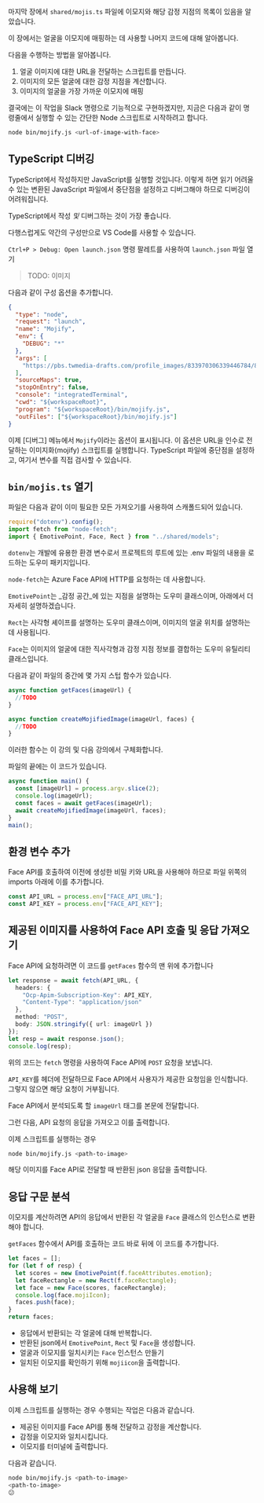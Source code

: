 마지막 장에서 `shared/mojis.ts` 파일에 이모지와 해당 감정 지점의 목록이 있음을 알았습니다.

이 장에서는 얼굴을 이모지에 매핑하는 데 사용할 나머지 코드에 대해 알아봅니다.

다음을 수행하는 방법을 알아봅니다.

1. 얼굴 이미지에 대한 URL을 전달하는 스크립트를 만듭니다.
2. 이미지의 모든 얼굴에 대한 감정 지점을 계산합니다.
3. 이미지의 얼굴을 가장 가까운 이모지에 매핑

결국에는 이 작업을 Slack 명령으로 기능적으로 구현하겠지만, 지금은 다음과 같이 명령줄에서 실행할 수 있는 간단한 Node 스크립트로 시작하려고 합니다.

```bash
node bin/mojify.js <url-of-image-with-face>
```

## <a name="debugging-typescript"></a>TypeScript 디버깅

TypeScript에서 작성하지만 JavaScript를 실행할 것입니다. 이렇게 하면 읽기 어려울 수 있는 변환된 JavaScript 파일에서 중단점을 설정하고 디버그해야 하므로 디버깅이 어려워집니다.

TypeScript에서 작성 _및_ 디버그하는 것이 가장 좋습니다.

다행스럽게도 약간의 구성만으로 VS Code를 사용할 수 있습니다.

`Ctrl+P > Debug: Open launch.json` 명령 팔레트를 사용하여 `launch.json` 파일 열기

> TODO: 이미지

다음과 같이 구성 옵션을 추가합니다.

```json
{
  "type": "node",
  "request": "launch",
  "name": "Mojify",
  "env": {
    "DEBUG": "*"
  },
  "args": [
    "https://pbs.twmedia-drafts.com/profile_images/833970306339446784/83MO53R9_400x400.jpg"
  ],
  "sourceMaps": true,
  "stopOnEntry": false,
  "console": "integratedTerminal",
  "cwd": "${workspaceRoot}",
  "program": "${workspaceRoot}/bin/mojify.js",
  "outFiles": ["${workspaceRoot}/bin/mojify.js"]
}
```

이제 [디버그] 메뉴에서 `Mojify`이라는 옵션이 표시됩니다. 이 옵션은 URL을 인수로 전달하는 이미지화(mojify) 스크립트를 실행합니다. TypeScript 파일에 중단점을 설정하고, 여기서 변수를 직접 검사할 수 있습니다.

## <a name="open-up-binmojists"></a>`bin/mojis.ts` 열기

파일은 다음과 같이 이미 필요한 모든 가져오기를 사용하여 스캐폴드되어 있습니다.

```typescript
require("dotenv").config();
import fetch from "node-fetch";
import { EmotivePoint, Face, Rect } from "../shared/models";
```

`dotenv`는 개발에 유용한 환경 변수로서 프로젝트의 루트에 있는 .env 파일의 내용을 로드하는 도우미 패키지입니다.

`node-fetch`는 Azure Face API에 HTTP를 요청하는 데 사용합니다.

`EmotivePoint`는 _감정 공간_에 있는 지점을 설명하는 도우미 클래스이며, 아래에서 더 자세히 설명하겠습니다.

`Rect`는 사각형 셰이프를 설명하는 도우미 클래스이며, 이미지의 얼굴 위치를 설명하는 데 사용됩니다.

`Face`는 이미지의 얼굴에 대한 직사각형과 감정 지점 정보를 결합하는 도우미 유틸리티 클래스입니다.

다음과 같이 파일의 중간에 몇 가지 스텁 함수가 있습니다.

```typescript
async function getFaces(imageUrl) {
  //TODO
}

async function createMojifiedImage(imageUrl, faces) {
  //TODO
}
```

이러한 함수는 이 강의 및 다음 강의에서 구체화합니다.

파일의 끝에는 이 코드가 있습니다.

```typescript
async function main() {
  const [imageUrl] = process.argv.slice(2);
  console.log(imageUrl);
  const faces = await getFaces(imageUrl);
  await createMojifiedImage(imageUrl, faces);
}
main();
```

## <a name="add-the-environment-variables"></a>환경 변수 추가

Face API를 호출하여 이전에 생성한 비밀 키와 URL을 사용해야 하므로 파일 위쪽의 imports 아래에 이를 추가합니다.

```typescript
const API_URL = process.env["FACE_API_URL"];
const API_KEY = process.env["FACE_API_KEY"];
```

## <a name="call-the-face-api-with-the-provided-image-and-get-a-response"></a>제공된 이미지를 사용하여 Face API 호출 및 응답 가져오기

Face API에 요청하려면 이 코드를 `getFaces` 함수의 맨 위에 추가합니다

```typescript
let response = await fetch(API_URL, {
  headers: {
    "Ocp-Apim-Subscription-Key": API_KEY,
    "Content-Type": "application/json"
  },
  method: "POST",
  body: JSON.stringify({ url: imageUrl })
});
let resp = await response.json();
console.log(resp);
```

위의 코드는 `fetch` 명령을 사용하여 Face API에 `POST` 요청을 보냅니다.

`API_KEY`를 헤더에 전달하므로 Face API에서 사용자가 제공한 요청임을 인식합니다. 그렇지 않으면 해당 요청이 거부됩니다.

Face API에서 분석되도록 할 `imageUrl` 태그를 본문에 전달합니다.

그런 다음, API 요청의 응답을 가져오고 이를 출력합니다.

이제 스크립트를 실행하는 경우

```bash
node bin/mojify.js <path-to-image>
```

해당 이미지를 Face API로 전달할 때 반환된 json 응답을 출력합니다.

## <a name="parse-the-responce"></a>응답 구문 분석

이모지를 계산하려면 API의 응답에서 반환된 각 얼굴을 `Face` 클래스의 인스턴스로 변환해야 합니다.

`getFaces` 함수에서 API를 호출하는 코드 바로 뒤에 이 코드를 추가합니다.

```typescript
let faces = [];
for (let f of resp) {
  let scores = new EmotivePoint(f.faceAttributes.emotion);
  let faceRectangle = new Rect(f.faceRectangle);
  let face = new Face(scores, faceRectangle);
  console.log(face.mojiIcon);
  faces.push(face);
}
return faces;
```

- 응답에서 반환되는 각 얼굴에 대해 반복합니다.
- 반환된 json에서 `EmotivePoint`, `Rect` 및 `Face`을 생성합니다.
- 얼굴과 이모지를 일치시키는 `Face` 인스턴스 만들기
- 일치된 이모지를 확인하기 위해 `mojiicon`을 출력합니다.

## <a name="try-it-out"></a>사용해 보기

이제 스크립트를 실행하는 경우 수행되는 작업은 다음과 같습니다.

- 제공된 이미지를 Face API를 통해 전달하고 감정을 계산합니다.
- 감정을 이모지와 일치시킵니다.
- 이모지를 터미널에 출력합니다.

다음과 같습니다.

```bash
node bin/mojify.js <path-to-image>
<path-to-image>
😕
```
